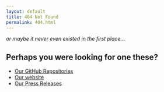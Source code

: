 ```yaml
---
layout: default
title: 404 Not Found
permalink: 404.html
---
```



_or maybe it never even existed in the first place..._



## Perhaps you were looking for one these?

- [Our GitHub Repositories](https://github.com/gymnasium)
- [Our website](https://thegymnasium.com)
- [Our Press Releases](https://gymnasium.github.io/pr/)
